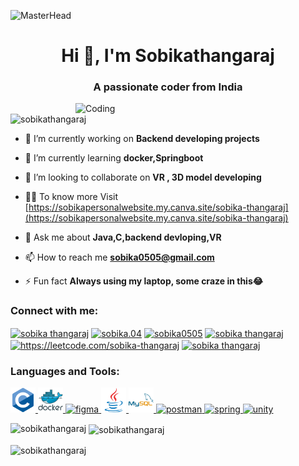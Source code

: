 ![MasterHead](https://academicresourcecenter.harvard.edu/files/2023/10/ARC_Website_Content_Note_Taking.jpeg)

<h1 align="center">Hi 👋, I'm Sobikathangaraj</h1>
<h3 align="center">A passionate coder from India</h3>
<img align="right" alt="Coding" width="400" src="https://th.bing.com/th/id/OIP.czm4-mGcvt88xix7Ero1BwHaFj?rs=1&pid=ImgDetMain">
<p align="left"> <img src="https://komarev.com/ghpvc/?username=sobikathangaraj&label=Profile%20views&color=0e75b6&style=flat" alt="sobikathangaraj" /> </p>

- 🔭 I’m currently working on **Backend developing projects**

- 🌱 I’m currently learning **docker,Springboot**

- 👯 I’m looking to collaborate on **VR , 3D model developing**

- 👨‍💻 To know more Visit [https://sobikapersonalwebsite.my.canva.site/sobika-thangaraj](https://sobikapersonalwebsite.my.canva.site/sobika-thangaraj)

- 💬 Ask me about **Java,C,backend devloping,VR**

- 📫 How to reach me **sobika0505@gmail.com**

- ⚡ Fun fact **Always using my laptop, some craze in this😂**

<h3 align="left">Connect with me:</h3>
<p align="left">
<a href="https://linkedin.com/in/sobika thangaraj" target="blank"><img align="center" src="https://raw.githubusercontent.com/rahuldkjain/github-profile-readme-generator/master/src/images/icons/Social/linked-in-alt.svg" alt="sobika thangaraj" height="30" width="40" /></a>
<a href="https://instagram.com/sobika.04" target="blank"><img align="center" src="https://raw.githubusercontent.com/rahuldkjain/github-profile-readme-generator/master/src/images/icons/Social/instagram.svg" alt="sobika.04" height="30" width="40" /></a>
<a href="https://www.codechef.com/users/sobika0505" target="blank"><img align="center" src="https://cdn.jsdelivr.net/npm/simple-icons@3.1.0/icons/codechef.svg" alt="sobika0505" height="30" width="40" /></a>
<a href="https://www.hackerrank.com/sobika thangaraj" target="blank"><img align="center" src="https://raw.githubusercontent.com/rahuldkjain/github-profile-readme-generator/master/src/images/icons/Social/hackerrank.svg" alt="sobika thangaraj" height="30" width="40" /></a>
<a href="https://www.leetcode.com/https://leetcode.com/sobika-thangaraj" target="blank"><img align="center" src="https://raw.githubusercontent.com/rahuldkjain/github-profile-readme-generator/master/src/images/icons/Social/leet-code.svg" alt="https://leetcode.com/sobika-thangaraj" height="30" width="40" /></a>
<a href="https://auth.geeksforgeeks.org/user/sobika thangaraj" target="blank"><img align="center" src="https://raw.githubusercontent.com/rahuldkjain/github-profile-readme-generator/master/src/images/icons/Social/geeks-for-geeks.svg" alt="sobika thangaraj" height="30" width="40" /></a>
</p>

<h3 align="left">Languages and Tools:</h3>
<p align="left"> <a href="https://www.cprogramming.com/" target="_blank" rel="noreferrer"> <img src="https://raw.githubusercontent.com/devicons/devicon/master/icons/c/c-original.svg" alt="c" width="40" height="40"/> </a> <a href="https://www.docker.com/" target="_blank" rel="noreferrer"> <img src="https://raw.githubusercontent.com/devicons/devicon/master/icons/docker/docker-original-wordmark.svg" alt="docker" width="40" height="40"/> </a> <a href="https://www.figma.com/" target="_blank" rel="noreferrer"> <img src="https://www.vectorlogo.zone/logos/figma/figma-icon.svg" alt="figma" width="40" height="40"/> </a> <a href="https://www.java.com" target="_blank" rel="noreferrer"> <img src="https://raw.githubusercontent.com/devicons/devicon/master/icons/java/java-original.svg" alt="java" width="40" height="40"/> </a> <a href="https://www.mysql.com/" target="_blank" rel="noreferrer"> <img src="https://raw.githubusercontent.com/devicons/devicon/master/icons/mysql/mysql-original-wordmark.svg" alt="mysql" width="40" height="40"/> </a> <a href="https://postman.com" target="_blank" rel="noreferrer"> <img src="https://www.vectorlogo.zone/logos/getpostman/getpostman-icon.svg" alt="postman" width="40" height="40"/> </a> <a href="https://spring.io/" target="_blank" rel="noreferrer"> <img src="https://www.vectorlogo.zone/logos/springio/springio-icon.svg" alt="spring" width="40" height="40"/> </a> <a href="https://unity.com/" target="_blank" rel="noreferrer"> <img src="https://www.vectorlogo.zone/logos/unity3d/unity3d-icon.svg" alt="unity" width="40" height="40"/> </a> </p>

<p><img align="left" src="https://github-readme-stats.vercel.app/api/top-langs?username=sobikathangaraj&show_icons=true&locale=en&layout=compact" alt="sobikathangaraj" /></p>

<p>&nbsp;<img align="center" src="https://github-readme-stats.vercel.app/api?username=sobikathangaraj&show_icons=true&locale=en" alt="sobikathangaraj" /></p>

<p><img align="center" src="https://github-readme-streak-stats.herokuapp.com/?user=sobikathangaraj&" alt="sobikathangaraj" /></p>

